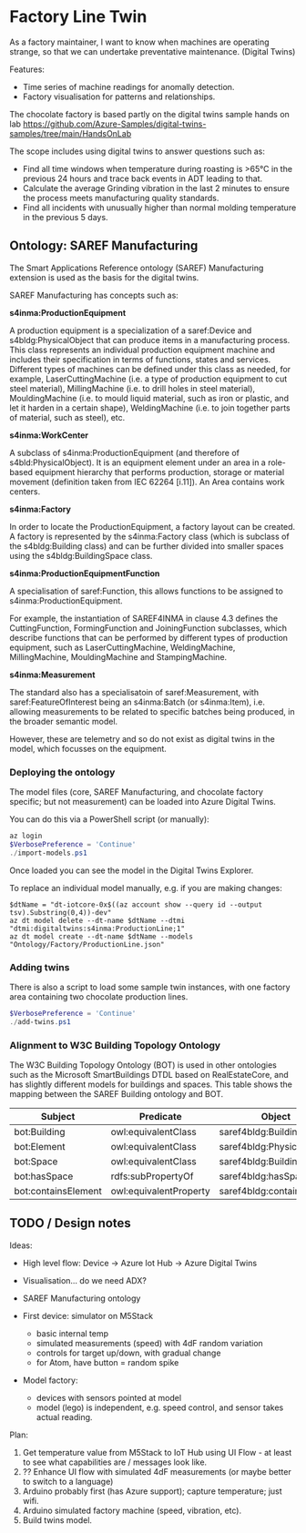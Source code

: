 Factory Line Twin
=================

As a factory maintainer, I want to know when machines are operating strange, so that we can undertake preventative maintenance. (Digital Twins)

Features:
* Time series of machine readings for anomally detection.
* Factory visualisation for patterns and relationships.

The chocolate factory is based partly on the digital twins sample hands on lab https://github.com/Azure-Samples/digital-twins-samples/tree/main/HandsOnLab

The scope includes using digital twins to answer questions such as:

* Find all time windows when temperature during roasting is >65°C in the previous 24 hours and trace back events in ADT leading to that.
* Calculate the average Grinding vibration in the last 2 minutes to ensure the process meets manufacturing quality standards.
* Find all incidents with unusually higher than normal molding temperature in the previous 5 days.


Ontology: SAREF Manufacturing
-----------------------------

The Smart Applications Reference ontology (SAREF) Manufacturing extension is used as the basis for the digital twins.

SAREF Manufacturing has concepts such as:

**s4inma:ProductionEquipment**

A production equipment is a specialization of a saref:Device and
s4bldg:PhysicalObject that can produce items in a manufacturing process.
This class represents an individual production equipment machine and
includes their specification in terms of functions, states and services.
Different types of machines can be defined under this class as needed, for
example, LaserCuttingMachine (i.e. a type of production equipment to cut
steel material), MillingMachine (i.e. to drill holes in steel material),
MouldingMachine (i.e. to mould liquid material, such as iron or plastic, and
let it harden in a certain shape), WeldingMachine (i.e. to join together parts
of material, such as steel), etc.

**s4inma:WorkCenter**

A subclass of s4inma:ProductionEquipment (and therefore of
s4bld:PhysicalObject). It is an equipment element under an area in a role-
based equipment hierarchy that performs production, storage or material
movement (definition taken from IEC 62264 [i.11]). An Area contains work
centers.

**s4inma:Factory**

In order to locate the ProductionEquipment, a factory layout can be created. A factory is represented by the
s4inma:Factory class (which is subclass of the s4bldg:Building class) and can be further divided into
smaller spaces using the s4bldg:BuildingSpace class.

**s4inma:ProductionEquipmentFunction**

A specialisation of saref:Function, this allows functions to be assigned to s4inma:ProductionEquipment.

For example, the instantiation of SAREF4INMA in clause 4.3
defines the CuttingFunction, FormingFunction and JoiningFunction subclasses, which describe functions that can be
performed by different types of production equipment, such as LaserCuttingMachine, WeldingMachine,
MillingMachine, MouldingMachine and StampingMachine.

**s4inma:Measurement**

The standard also has a specialisatoin of saref:Measurement, with saref:FeatureOfInterest being an s4inma:Batch (or s4inma:Item),
i.e. allowing measurements to be related to specific batches being produced, in the broader semantic model.

However, these are telemetry and so do not exist as digital twins in the model, which focusses on the equipment.


### Deploying the ontology

The model files (core, SAREF Manufacturing, and chocolate factory specific; but not measurement) can be loaded into Azure Digital Twins.

You can do this via a PowerShell script (or manually):

```powershell
az login
$VerbosePreference = 'Continue'
./import-models.ps1
```

Once loaded you can see the model in the Digital Twins Explorer.


To replace an individual model manually, e.g. if you are making changes:

```
$dtName = "dt-iotcore-0x$((az account show --query id --output tsv).Substring(0,4))-dev"
az dt model delete --dt-name $dtName --dtmi "dtmi:digitaltwins:s4inma:ProductionLine;1"
az dt model create --dt-name $dtName --models "Ontology/Factory/ProductionLine.json"
```

### Adding twins

There is also a script to load some sample twin instances, with one factory area containing two chocolate production lines.

```powershell
$VerbosePreference = 'Continue'
./add-twins.ps1
```

### Alignment to W3C Building Topology Ontology

The W3C Building Topology Ontology (BOT) is used in other ontologies such as the Microsoft SmartBuildings DTDL based on RealEstateCore,
and has slightly different models for buildings and spaces. This table shows the mapping between the SAREF Building ontology and BOT.

| Subject | Predicate | Object |
| ------- | --------- | ------ |
| bot:Building | owl:equivalentClass | saref4bldg:Building |
| bot:Element | owl:equivalentClass | saref4bldg:PhysicalObject |
| bot:Space | owl:equivalentClass | saref4bldg:BuildingSpace |
| bot:hasSpace | rdfs:subPropertyOf | saref4bldg:hasSpace |
| bot:containsElement | owl:equivalentProperty | saref4bldg:contains |



TODO / Design notes
-------------------

Ideas:

* High level flow: Device -> Azure Iot Hub -> Azure Digital Twins
* Visualisation... do we need ADX?

* SAREF Manufacturing ontology

* First device: simulator on M5Stack
  - basic internal temp
  - simulated measurements (speed) with 4dF random variation
  - controls for target up/down, with gradual change
  - for Atom, have button = random spike

* Model factory:
  - devices with sensors pointed at model
  - model (lego) is independent, e.g. speed control, and sensor takes actual reading.

Plan:

1. Get temperature value from M5Stack to IoT Hub using UI Flow - at least to see what capabilities are / messages look like.
2. ?? Enhance UI flow with simulated 4dF measurements (or maybe better to switch to a language)
3. Arduino probably first (has Azure support); capture temperature; just wifi.
4. Arduino simulated factory machine (speed, vibration, etc).
5. Build twins model.

